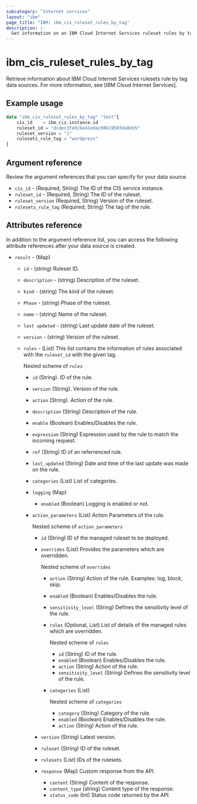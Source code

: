 ```yaml
---
subcategory: "Internet services"
layout: "ibm"
page_title: "IBM: ibm_cis_ruleset_rules_by_tag"
description: |-
  Get information on an IBM Cloud Internet Services ruleset rules by tag.
---
```


# ibm_cis_ruleset_rules_by_tag

Retrieve information about IBM Cloud Internet Services rulesets rule by tag data sources. For more information, see [IBM Cloud Internet Services].

## Example usage

```terraform
data "ibm_cis_ruleset_rules_by_tag" "test"{
    cis_id    = ibm_cis.instance.id
    ruleset_id = "dcdec3fe0cbe41edac08619503da8de5"
    ruleset_version = "2"
    rulesets_rule_tag = "wordpress"
}  

```

## Argument reference
Review the argument references that you can specify for your data source.

- `cis_id` - (Required, String) The ID of the CIS service instance.  
- `ruleset_id` - (Required, String) The ID of the ruleset. 
- `ruleset_version` (Required, String) Version of the ruleset.
- `rulesets_rule_tag` (Required, String) The tag of the rule.

## Attributes reference 

In addition to the argument reference list, you can access the following attribute references after your data source is created.


- `result` - (Map)
    - `id` - (string) Ruleset ID.
    - `description` - (string) Description of the ruleset.
    - `kind` - (string) The kind of the ruleset.
    - `Phase` - (string) Phase of the ruleset.
    - `name` - (string) Name of the ruleset.
    - `last updated` - (string) Last update date of the ruleset.
    - `version` - (string) Version of the ruleset.



  - `rules` - (List) This list contains the information of rules associated with the `ruleset_id` with the given tag.
  
    Nested scheme of `rules`
    - `id` (String). ID of the rule.
    - `version` (String). Version of the rule.
    - `action` (String). Action of the rule.
    - `description` (String) Description of the rule.
    - `enable` (Boolean) Enables/Disables the rule.
    - `expression` (String) Expression used by the rule to match the incoming request.
    - `ref` (String) ID of an referrenced rule.
    - `last_updated` (String) Date and time of the last update was made on the rule.
    - `categories` (List) List of categories.
    - `logging` (Map) 
      - `enabled` (Boolean) Logging is enabled or not.
    - `action_parameters` (List) Action Parameters of the rule.
    
      Nested scheme of `action_parameters`
      - `id` (String) ID of the managed ruleset to be deployed.
      - `overrides` (List) Provides the parameters which are overridden.

        Nested scheme of `overrides`
        - `action` (String) Action of the rule. Examples: log, block, skip.
        - `enabled` (Boolean) Enables/Disables the rule.
        - `sensitivity_level` (String) Defines the sensitivity level of the rule.
        - `rules` (Optional, List) List of details of the managed rules which are overridden.

          Nested scheme of `rules`
          - `id` (String) ID of the rule.
          - `enabled` (Boolean) Enables/Disables the rule.
          - `action` (String) Action of the rule.
          - `sensitivity_level` (String) Defines the sensitivity level of the rule.
        - `categories` (List)
          
          Nested scheme of `categories`
          - `category` (String) Category of the rule.
          - `enabled` (Boolean) Enables/Disables the rule.
          - `action` (String) Action of the rule.
      - `version` (String) Latest version.
      - `ruleset` (String) ID of the ruleset.
      - `rulesets` (List) IDs of the rulesets.
      - `response` (Map) Custom response from the API.
        - `content` (String) Content of the response.
        - `content_type` (string) Content type of the response.
        - `status_code` (Int) Status code returned by the API.
  

    
